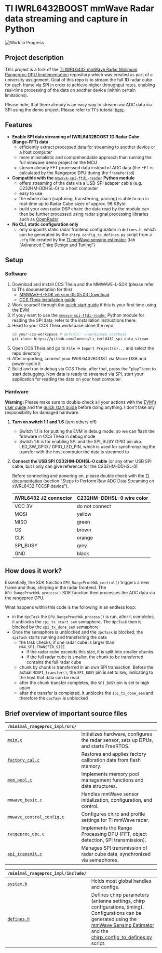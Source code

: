 # TI IWRL6432BOOST mmWave Radar data streaming and capture in Python

![Work in Progress](https://img.shields.io/badge/status–work%20in%20progress-yellow)

## Project description 
This project is a fork of the [TI IWRL6432 mmWave Radar Minimum Rangeproc DPU Implementation](https://github.com/95lux/ti_iwrl6432boost_dsp) repository which was created as part of a university assignment. 
Goal of this repo is to stream the full 1D radar cube for each frame via SPI in order to achieve higher throughput rates, enabling real-time processing of the data on another device (within certain limitations).

Please note, that there already is an easy way to stream raw ADC data via SPI using the demo project. Please refer to TI's tutorial [here](https://e2e.ti.com/cfs-file/__key/communityserver-discussions-components-files/1023/Steps-for-Raw-ADC-Data-Streaming-in-IWRL6432.pdf).

## Features
- **Enable SPI data streaming of IWRL6432BOOST 1D Radar Cube (Range-FFT) data** 
  - efficiently extract processed data for streaming to another device or a host computer
  - more minimalistic and comprehendable approach than running the full mmwave demo project on the MCU
  - stream already FFT processed data instead of ADC data (the FFT is calculated by the Rangeproc DPU during the `framePeriod`)
- **Compatible with the** [`mmwave-spi-ftdi-reader`](https://github.com/loeens/mmwave-spi-ftdi-reader) **Python module**
  - offers streaming of the data via a USB-SPI adapter cable (e.g. C232HM-DDHSL-0) to a host computer
  - easy to use
  - the whole chain (capturing, transferring, parsing) is able to run in real-time up to Radar Cube sizes of approx. 96 KByte
  - build your own radar DSP chain: the data read by the module can then be further processed using radar signal processing libraries such as [OpenRadar](https://github.com/PreSenseRadar/OpenRadar)
- **No CLI, static configuration only**
  - only supports static radar frontend configuration in `defines.h`, which can be generated by the `chirp_config_to_defines.py` script from a `.cfg` file created by the [TI mmWave sensing estimator](https://dev.ti.com/gallery/view/mmwave/mmWaveSensingEstimator/ver/2.4.1/) (tab "Advanced Chirp Design and Tuning")


## Setup
### Software
1. Download and install CCS Theia and the MMWAVE-L-SDK (please refer to TI's documentation for this)
    - [MMWAVE-L-SDK version 05.05.03 Download](https://www.ti.com/tool/download/MMWAVE-L-SDK/05.05.03.00)
    - [CCS Theia installation guide](https://software-dl.ti.com/ccs/esd/documents/users_guide_ccs_theia_1.5.0/ccs_installation.html#installation-process)
2. Work yourself through the [quick start guide](https://dev.ti.com/tirex/content/radar_toolbox_2_20_00_05/.metadata/Getting_Started_With_xWRL6432.html#getting-started-with-xwrl6432)  if this is your first time using the EVM
3. If youy want to use the [`mmwave-spi-ftdi-reader`](https://github.com/loeens/mmwave-spi-ftdi-reader) Python module for reading the SPI data, refer to the installation instructions there.
4. Head to your CCS Theia workspace clone the repo
    ```bash
    cd your-ccs-workspace # default: ~/workspace_ccstheia
    git clone https://github.com/loeens/ti_iwrl6432_spi_data_stream
    ```
5. Open CCS Theia and go to `File` -> `Import Project(s)...` and select the repo directory
6. After importing, connect your IWRL6432BOOST via Micro-USB and power-cycle it
7. Build and run in debug via CCS Theia, after that, press the "play" icon to start debugging. Now data is ready to streamed via SPI, start your application for reading the data on your host computer.

### Hardware
**Warning:** Please make sure to double-check all your actions with the [EVM's user guide](https://www.ti.com/lit/ug/swru596/swru596.pdf?ts=1745662801627) and the [quick start guide](https://dev.ti.com/tirex/content/radar_toolbox_2_20_00_05/.metadata/Getting_Started_With_xWRL6432.html#getting-started-with-xwrl6432) before doing anything. I don't take any responsibility for damaged hardware.
1. **Turn on switch 1.1 and 1.6** (turn others off)
    - Switch 1.1 is for putting the EVM in debug mode, so we can flash the firmware in CCS Theia in debug mode
    - Switch 1.6 is for enabling SPI and the SPI_BUSY GPIO pin aka. LED_SW_GPIO / GPIO_LED_PIN, which is used for synchronyzing the transfer with the host computer the data is streamed to

2. **Connect the USB SPI C232HM-DDHSL-0 cable** (or any other USB SPI cable, but I only can give reference for the C232HM-DDHSL-0)

    Before connecting and powering on, please double check with the [TI documentation](https://software-dl.ti.com/ra-processors/esd/MMWAVE-L-SDK/05_05_00_02/exports/api_guide_xwrL64xx/MOTION_AND_PRESENCE_DETECTION_DEMO.html) (section "Steps to Perform Raw ADC Data Streaming on xWRL6432 FCCSP device").

    | IWRL6432 J2 connector | C232HM-DDHSL-0 wire color |
    | ------------- | ------------- |
    |  VCC 3V       | do not connect  |
    | MOSI          | yellow          |
    | MISO          | green           |
    | CS            | brown           |
    | CLK           | orange          |
    | SPI_BUSY      | grey            |
    | GND           | black           |

## How does it work?
Essentially, the SDK function `DPU_RangeProcHWA_control()` triggers a new frame and thus, chirping in the radar frontend. The `DPU_RangeProcHWA_process()` SDK function then processes the ADC data via the rangeproc DPU.

What happens within this code is the following in an endless loop:
- in the `dpcTask` the `DPU_RangeProcHWA_process()` is run, after it completes, it unblocks the `spi_tx_start_sem` semaphore. The `dpcTask` then is blocked by the `spi_tx_done_sem` semaphore
- Once the semaphore is unblocked and the `dpcTask` is blocked, the `spiTask` starts running and transferring the data
    - the task checks, if one radar cube is larger than `MAX_SPI_TRANSFER_SIZE`
      - if the radar cube exceeds this size, it is split into smaller chunks
      - if the full radar cube is smaller, the chunk to be transferred contains the full radar cube
    - chunk by chunk is transferred in an own SPI transaction. Before the actual `MCSPI_transfer()`, the `SPI_BUSY` pin is set to low, indicating to the host that data can be read
    - after the chunk transfer completes, the `SPI_BUSY` pin is set to high again
    - after the transfer is completed, it unblocks the `spi_tx_done_sem` and therefore the `dpcTask` is unblocked
    


## **Brief overview of important source files**


| `/minimal_rangeproc_impl/src/`                  |  |
|-----------------------|-------------|
| [`main.c`](/minimal_rangeproc_impl/src/main.c)             | Initializes hardware, configures the radar sensor, sets up DPUs, and starts FreeRTOS. |
| [`factory_cal.c`](/minimal_rangeproc_impl/src/factory_cal.c)      | Restores and applies factory calibration data from flash memory. |
| [`mem_pool.c`](/minimal_rangeproc_impl/src/mem_pool.c)        | Implements memory pool management functions and data structures. |
| [`mmwave_basic.c`](/minimal_rangeproc_impl/src/mmwave_basic.c)    | Handles mmWave sensor initialization, configuration, and control. |
| [`mmwave_control_config.c`](/minimal_rangeproc_impl/src/mmwave_control_config.c) | Configures chirp and profile settings for TI mmWave radar. |
| [`rangeproc_dpc.c`](/minimal_rangeproc_impl/src/rangeproc_dpc.c)   | Implements the Range Processing DPU (FFT, object detection, SPI transmission). |
| [`spi_transmit.c`](/minimal_rangeproc_impl/src/spi_transmit.c)   | Manages SPI transmission of radar cube data, synchronized via semaphores. |


| `/minimal_rangeproc_impl/include/`           |  |
|--------------|-------------|
| [`system.h`](./minimal_rangeproc_impl/include/system.h)  | Holds most global handles and configs. |
| [`defines.h`](./minimal_rangeproc_impl/include/defines.h)  | Defines chirp parameters (antenna settings, chirp configurations, timing). Configurations can be generated using the [mmWave Sensing Estimator](https://dev.ti.com/gallery/view/mmwave/mmWaveSensingEstimator/ver/2.4.0/) and the [chirp_config_to_defines.py](/scripts/chirp_config_to_defines.py) script. |